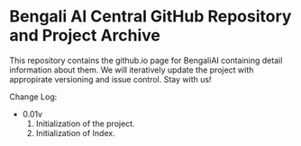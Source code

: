 # Bengali AI Central GitHub Repository and Project Archive

This repository contains the github.io page for BengaliAI containing detail information about them. We will iteratively update the project with appropirate versioning and issue control. Stay with us!

Change Log:

- 0.01v 
    1. Initialization of the project.
    2. Initialization of Index.